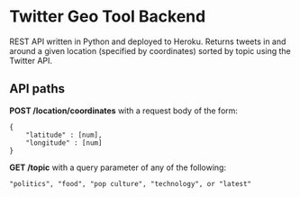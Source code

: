 # Twitter Geo Tool Backend  
REST API written in Python and deployed to Heroku. Returns tweets in and around a given location (specified by coordinates) sorted by topic using the Twitter API.

## API paths

**POST /location/coordinates**
with a request body of the form:
```
{
    "latitude" : [num],
    "longitude" : [num]
}
```
**GET /topic** with a query parameter of any of the following:
```
"politics", "food", "pop culture", "technology", or "latest"
```
